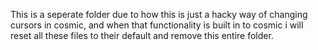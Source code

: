 This is a seperate folder due to how this is just a hacky way of changing cursors in cosmic, and when that functionality is built in to cosmic i will reset all these files to their default and remove this entire folder.

